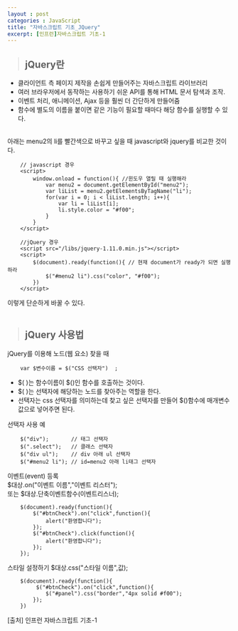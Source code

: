 ```yaml
---
layout : post
categories : JavaScript
title: "자바스크립트 기초_JQuery"
excerpt: [인프런]자바스크립트 기초-1
---
```


> ## jQuery란
- 클라이언트 측 페이지 제작을 손쉽게 만들어주는 자바스크립트 라이브러리
- 여러 브라우저에서 동작하는 사용하기 쉬운 API를 통해 HTML 문서 탐색과 조작.
- 이벤트 처리, 애니메이션, Ajax 등을 훨씬 더 간단하게 만들어줌
- 함수에 별도의 이름을 붙이면 같은 기능이 필요할 때마다 해당 함수를 실행할 수 있다.
<br/><br/>

아래는 menu2의 li를 빨간색으로 바꾸고 싶을 때 javascript와 jquery를 비교한 것이다.
```
    // javascript 경우
    <script>
        window.onload = function(){ //윈도우 열릴 때 실행해라
            var menu2 = document.getElementById("menu2");
            var liList = menu2.getElementsByTagName("li");
            for(var i = 0; i < liList.length; i++){
                var li = liList[i];
                li.style.color = "#f00";
            }
        }
    </script>
```

```
    //jQuery 경우
    <script src="/libs/jquery-1.11.0.min.js"></script>
    <script>
        $(document).ready(function(){ // 현재 document가 ready가 되면 실행하라
            $("#menu2 li").css("color", "#f00");
        })
    </script>
```
이렇게 단순하게 바꿀 수 있다.
<br/><br/>

> ## jQuery 사용법
jQuery를 이용해 노드(웹 요소) 찾을 때  
```
    var $변수이름 = $("CSS 선택자")  ;
```
- \$( )는 함수이름이 $()인 함수를 호출하는 것이다.
- \$( )는 선택자에 해당하는 노드를 찾아주는 역할을 한다.
- 선택자는 css 선택자를 의미하는데 찾고 싶은 선택자를 만들어 $()함수에 매개변수 값으로 넣어주면 된다.

선택자 사용 예
```
    $("div");       // 태그 선택자
    $(".select");   // 클래스 선택자
    $("div ul");    // div 아래 ul 선택자
    $("#menu2 li"); // id=menu2 아래 li태그 선택자
```

이벤트(event) 등록  
$대상.on("이벤트 이름","이벤트 리스터");  
또는 $대상.단축이벤트함수(이벤트리스너);
```
    $(document).ready(function(){
        $("#btnCheck").on("click",function(){
            alert("환영합니다");
        });
        $("#btnCheck").click(function(){
            alert("환영합니다");
        });
    });
```

스타일 설정하기
$대상.css("스타일 이름",값);
```
    $(document).ready(function(){
         $("#btnCheck").on("click",function(){
            $("#panel").css("border","4px solid #f00");
        });
    })
```





















[출처] 인프런 자바스크립트 기초-1
